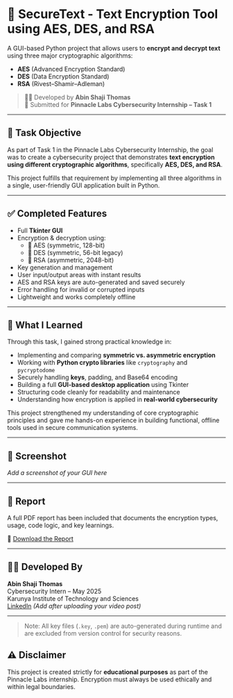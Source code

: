 # 🔐 SecureText - Text Encryption Tool using AES, DES, and RSA

A GUI-based Python project that allows users to **encrypt and decrypt text** using three major cryptographic algorithms:
- **AES** (Advanced Encryption Standard)
- **DES** (Data Encryption Standard)
- **RSA** (Rivest–Shamir–Adleman)

> 🧑‍💻 Developed by **Abin Shaji Thomas**  
> 📅 Submitted for **Pinnacle Labs Cybersecurity Internship – Task 1**

---

## 🎯 Task Objective

As part of Task 1 in the Pinnacle Labs Cybersecurity Internship, the goal was to create a cybersecurity project that demonstrates **text encryption using different cryptographic algorithms**, specifically **AES, DES, and RSA**.

This project fulfills that requirement by implementing all three algorithms in a single, user-friendly GUI application built in Python.

---

## ✅ Completed Features

- Full **Tkinter GUI**
- Encryption & decryption using:
  - 🔐 AES (symmetric, 128-bit)
  - 🔐 DES (symmetric, 56-bit legacy)
  - 🔐 RSA (asymmetric, 2048-bit)
- Key generation and management
- User input/output areas with instant results
- AES and RSA keys are auto-generated and saved securely
- Error handling for invalid or corrupted inputs
- Lightweight and works completely offline

---

## 🧠 What I Learned

Through this task, I gained strong practical knowledge in:

- Implementing and comparing **symmetric vs. asymmetric encryption**
- Working with **Python crypto libraries** like `cryptography` and `pycryptodome`
- Securely handling **keys**, padding, and Base64 encoding
- Building a full **GUI-based desktop application** using Tkinter
- Structuring code cleanly for readability and maintenance
- Understanding how encryption is applied in **real-world cybersecurity**

This project strengthened my understanding of core cryptographic principles and gave me hands-on experience in building functional, offline tools used in secure communication systems.

---

## 📸 Screenshot

_Add a screenshot of your GUI here_

---

## 📄 Report

A full PDF report has been included that documents the encryption types, usage, code logic, and key learnings.

📎 [Download the Report](./Task1_Report_Abin_Shaji_Thomas.pdf)

---

## 🧑‍💻 Developed By

**Abin Shaji Thomas**  
Cybersecurity Intern – May 2025  
Karunya Institute of Technology and Sciences  
[LinkedIn](https://www.linkedin.com/in/abin-shaji-thomas) *(Add after uploading your video post)*

---

> Note: All key files (`.key`, `.pem`) are auto-generated during runtime and are excluded from version control for security reasons.

## ⚠️ Disclaimer

This project is created strictly for **educational purposes** as part of the Pinnacle Labs internship. Encryption must always be used ethically and within legal boundaries.

